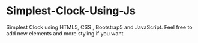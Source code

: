 # Simplest-Clock-Using-Js
Simplest Clock using HTML5, CSS , Bootstrap5 and JavaScript. Feel free to add new elements and more styling if you want
